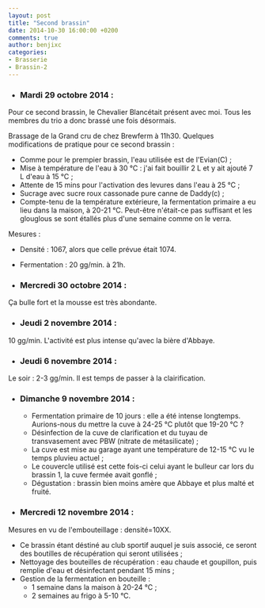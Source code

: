 ```yaml
---
layout: post
title: "Second brassin"
date: 2014-10-30 16:00:00 +0200
comments: true
author: benjixc
categories: 
- Brasserie
- Brassin-2
---
```



* ### Mardi 29 octobre 2014 : ###

Pour ce second brassin, le Chevalier Blancétait présent avec moi. Tous les membres du trio a donc brassé une fois désormais.

Brassage de la Grand cru de chez Brewferm à 11h30. Quelques modifications de pratique pour ce second brassin :

   * Comme pour le prempier brassin, l'eau utilisée est de l'Evian(C) ;
   * Mise à température de l'eau à 30 °C : j'ai fait bouillir 2 L et y ait ajouté 7 L d'eau à 15 °C ;
   * Attente de 15 mins pour l'activation des levures dans l'eau à 25 °C ;
   * Sucrage avec sucre roux cassonade pure canne de Daddy(c) ;
   * Compte-tenu de la température extérieure, la fermentation primaire a eu lieu dans la maison, à 20-21 °C. Peut-être n'était-ce pas suffisant et les glouglous se sont étallés plus d'une semaine comme on le verra.

Mesures :
   * Densité : 1067, alors que celle prévue était 1074.
   * Fermentation : 20 gg/min. à 21h.

* ### Mercredi 30 octobre 2014 : ###

Ça bulle fort et la mousse est très abondante.

* ### Jeudi 2 novembre 2014 : ###

10 gg/min. L'activité est plus intense qu'avec la bière d'Abbaye.


* ### Jeudi 6 novembre 2014 : ###

Le soir : 2-3 gg/min. Il est temps de passer à la clairification.

* ### Dimanche 9 novembre 2014 : ###

   * Fermentation primaire de 10 jours : elle a été intense longtemps. Aurions-nous du mettre la cuve à 24-25 °C plutôt que 19-20 °C ?
   * Désinfection de la cuve de clarification et du tuyau de transvasement avec PBW (nitrate de métasilicate) ;
   * La cuve est mise au garage ayant une température de 12-15 °C vu le temps pluvieu actuel ;
   * Le couvercle utilisé est cette fois-ci celui ayant le bulleur car lors du brassin 1, la cuve fermée avait gonflé ;
   * Dégustation : brassin bien moins amère que Abbaye et plus malté et fruité.

* ### Mercredi 12 novembre 2014 : ###

Mesures en vu de l'embouteillage : densité=10XX.

   * Ce brassin étant déstiné au club sportif auquel je suis associé, ce seront des boutilles de récupération qui seront utilisées ;
   * Nettoyage des bouteilles de récupération : eau chaude et goupillon, puis remplie d'eau et désinfectant pendant 15 mins ;
   * Gestion de la fermentation en bouteille :
     * 1 semaine dans la maison à 20-24 °C ;
     * 2 semaines au frigo à 5-10 °C.





